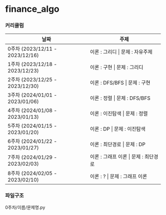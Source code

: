 # finance_algo

### 커리큘럼
|날짜|주제|
|---|---|
|0주차 (2023/12/11 - 2023/12/16)	|이론 : 그리디 \| 문제 : 자유주제|
|1주차 (2023/12/18 - 2023/12/23)	|이론 : 구현  \| 문제 : 그리디|
|2주차 (2023/12/25 - 2023/12/30)	|이론 : DFS/BFS \| 문제 : 구현|
|3주차 (2024/01/01 - 2023/01/06)	|이론 : 정렬 \| 문제 : DFS/BFS|
|4주차 (2024/01/08 - 2023/01/13)	|이론 : 이진탐색 \| 문제 : 정렬|
|5주차 (2024/01/15 - 2023/01/20)	|이론 : DP \| 문제 : 이진탐색|
|6주차 (2024/01/22 - 2023/01/27)	|이론 : 최단경로 \| 문제 : DP|
|7주차 (2024/01/29 - 2023/02/03)	|이론 : 그래프 이론 \| 문제 : 최단경로|
|8주차 (2024/02/05 - 2023/02/10)	|이론 : ? \| 문제 : 그래프 이론|


### 파일구조
0주차/이름/문제명.py
